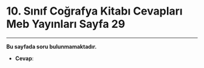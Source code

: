 # 10. Sınıf Coğrafya Kitabı Cevapları Meb Yayınları Sayfa 29

---

**Bu sayfada soru bulunmamaktadır.**

-   **Cevap**: